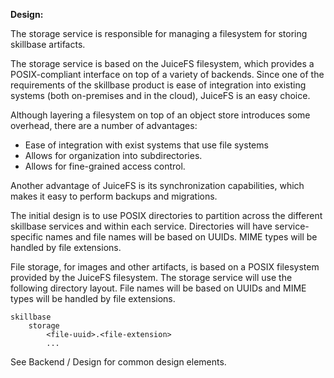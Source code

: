 **Design:**

The storage service is responsible for managing a filesystem for storing
skillbase artifacts.

The storage service is based on the JuiceFS filesystem, which provides a
POSIX-compliant interface on top of a variety of backends. Since one of the
requirements of the skillbase product is ease of integration into existing
systems (both on-premises and in the cloud), JuiceFS is an easy choice.

Although layering a filesystem on top of an object store introduces some
overhead, there are a number of advantages:

* Ease of integration with exist systems that use file systems
* Allows for organization into subdirectories.
* Allows for fine-grained access control.

Another advantage of JuiceFS is its synchronization capabilities, which
makes it easy to perform backups and migrations.

The initial design is to use POSIX directories to partition across the different skillbase services and within each service. Directories will have service-specific names and file names will be based on UUIDs. MIME types will be handled by file extensions.

File storage, for images and other artifacts, is based on a POSIX filesystem
provided by the JuiceFS filesystem. The storage service will use the following
directory layout. File names will be based on UUIDs and MIME types will be
handled by file extensions.

```
skillbase
    storage
        <file-uuid>.<file-extension>
        ...
```

See Backend / Design for common design elements.
